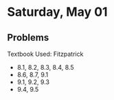 # Saturday, May 01

## Problems
Textbook Used: Fitzpatrick

- 8.1, 8.2, 8.3, 8.4, 8.5
- 8.6, 8.7, 9.1
- 9.1, 9.2, 9.3
- 9.4, 9.5
